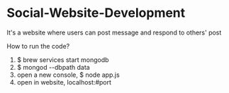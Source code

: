 # Social-Website-Development
It's a website where users can post message and respond to others' post

How to run the code?

1. $ brew services start mongodb
2. $ mongod --dbpath data
3. open a new console, $ node app.js
4. open in website, localhost:#port
